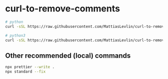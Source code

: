 # curl-to-remove-comments

```bash
# python
curl -sSL https://raw.githubusercontent.com/MattiasLevlin/curl-to-remove-comments/master/run.py | python

# python3
curl -sSL https://raw.githubusercontent.com/MattiasLevlin/curl-to-remove-comments/master/run.py | python3
```

## Other recommended (local) commands

```bash
npx prettier --write .
npx standard --fix
```
